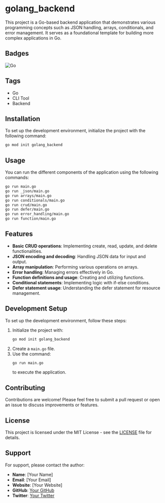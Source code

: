 # golang_backend

This project is a Go-based backend application that demonstrates various programming concepts such as JSON handling, arrays, conditionals, and error management. It serves as a foundational template for building more complex applications in Go.

## Badges
![Go](https://img.shields.io/badge/Language-Go-blue) 

## Tags
- Go
- CLI Tool
- Backend

## Installation

To set up the development environment, initialize the project with the following command:

```bash
go mod init golang_backend
```

## Usage

You can run the different components of the application using the following commands:

```bash
go run main.go
go run _json/main.go
go run arrays/main.go
go run conditionals/main.go
go run crud/main.go
go run defer/main.go
go run error_handling/main.go
go run function/main.go
```

## Features

- **Basic CRUD operations**: Implementing create, read, update, and delete functionalities.
- **JSON encoding and decoding**: Handling JSON data for input and output.
- **Array manipulation**: Performing various operations on arrays.
- **Error handling**: Managing errors effectively in Go.
- **Function definitions and usage**: Creating and utilizing functions.
- **Conditional statements**: Implementing logic with if-else conditions.
- **Defer statement usage**: Understanding the defer statement for resource management.

## Development Setup

To set up the development environment, follow these steps:

1. Initialize the project with:
   ```bash
   go mod init golang_backend
   ```
2. Create a `main.go` file.
3. Use the command:
   ```bash
   go run main.go
   ```
   to execute the application.

## Contributing

Contributions are welcome! Please feel free to submit a pull request or open an issue to discuss improvements or features.

## License

This project is licensed under the MIT License - see the [LICENSE](LICENSE) file for details.

## Support

For support, please contact the author:

- **Name**: [Your Name]
- **Email**: [Your Email]
- **Website**: [Your Website]
- **GitHub**: [Your GitHub](https://github.com/yourgithub)
- **Twitter**: [Your Twitter](https://twitter.com/yourtwitter)
